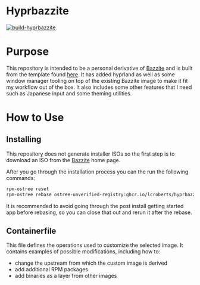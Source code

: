 # Hyprbazzite

[![build-hyprbazzite](https://github.com/lcroberts/hyprbazzite/actions/workflows/build.yml/badge.svg)](https://github.com/lcroberts/hyprbazzite/actions/workflows/build.yml)

# Purpose

This repository is intended to be a personal derivative of [Bazzite](https://bazzite.gg/#) and is built from the template found [here](https://github.com/ublue-os/image-template). It has added hyprland as well as some window manager tooling on top of the existing Bazzite image to make it fit my workflow out of the box. It also includes some other features that I need such as Japanese input and some theming utilities.

# How to Use

## Installing

This repository does not generate installer ISOs so the first step is to download an ISO from the [Bazzite](https://bazzite.gg/#) home page.

After you go through the installation process you can the run the following commands:

```bash
rpm-ostree reset
rpm-ostree rebase ostree-unverified-registry:ghcr.io/lcroberts/hyprbazzite:latest
```

It is recommended to avoid going through the post install getting started app before rebasing, so you can close that out and rerun it after the rebase.

## Containerfile

This file defines the operations used to customize the selected image. It contains examples of possible modifications, including how to:

- change the upstream from which the custom image is derived
- add additional RPM packages
- add binaries as a layer from other images
